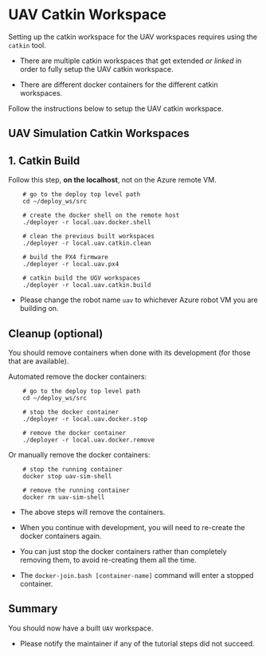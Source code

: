 # UAV Catkin Workspace

Setting up the catkin workspace for the UAV workspaces requires using the `catkin` tool.

- There are multiple catkin workspaces that get extended *or linked* in order to fully setup the UAV catkin workspace.

- There are different docker containers for the different catkin workspaces.

Follow the instructions below to setup the UAV catkin workspace.

## UAV Simulation Catkin Workspaces

## 1. Catkin Build

Follow this step, **on the localhost**, not on the Azure remote VM.

        # go to the deploy top level path
        cd ~/deploy_ws/src

        # create the docker shell on the remote host
        ./deployer -r local.uav.docker.shell

        # clean the previous built workspaces
        ./deployer -r local.uav.catkin.clean

        # build the PX4 firmware
        ./deployer -r local.uav.px4

        # catkin build the UGV workspaces
        ./deployer -r local.uav.catkin.build

- Please change the robot name `uav` to whichever Azure robot VM you are building on.

## Cleanup (optional)

You should remove containers when done with its development (for those that are available).

Automated remove the docker containers:

        # go to the deploy top level path
        cd ~/deploy_ws/src

        # stop the docker container
        ./deployer -r local.uav.docker.stop

        # remove the docker container
        ./deployer -r local.uav.docker.remove

Or manually remove the docker containers:

        # stop the running container
        docker stop uav-sim-shell

        # remove the running container
        docker rm uav-sim-shell

- The above steps will remove the containers.

- When you continue with development, you will need to re-create the docker containers again.

- You can just stop the docker containers rather than completely removing them, to avoid re-creating them all the time.

- The `docker-join.bash [container-name]` command will enter a stopped container.

## Summary

You should now have a built `UAV` workspace.

- Please notify the maintainer if any of the tutorial steps did not succeed.
